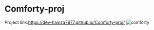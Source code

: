 # Comforty-proj
Project
link:https://dev-hamza7977.github.io/Comforty-proj/
![comforty](https://user-images.githubusercontent.com/85806118/187044251-d9e099aa-8145-4723-ab99-dc7c7ce96acc.png)
